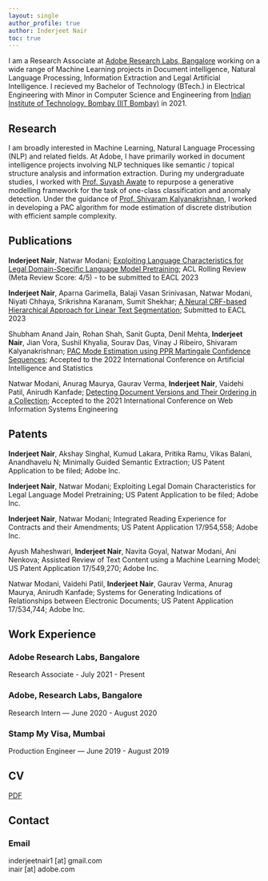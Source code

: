 ```yaml
---
layout: single
author_profile: true
author: Inderjeet Nair
toc: true
---
```

I am a Research Associate at [Adobe Research Labs, Bangalore](https://research.adobe.com/careers/bangalore/) working on a wide range of Machine Learning projects in Document intelligence, Natural Language Processing, Information Extraction and Legal Artificial Intelligence. I recieved my Bachelor of Technology (BTech.) in Electrical Engineering with Minor in Computer Science and Engineering from [Indian Institute of Technology, Bombay (IIT Bombay)](https://www.iitb.ac.in/) in 2021.


## Research

I am broadly interested in Machine Learning, Natural Language Processing (NLP) and related fields. At Adobe, I have primarily worked in document intelligence projects involving NLP techniques like semantic / topical structure analysis and information extraction. During my undergraduate studies, I worked with [Prof. Suyash Awate](https://www.cse.iitb.ac.in/~suyash/index.html#teaching) to repurpose a generative modelling framework for the task of one-class classification and anomaly detection. Under the guidance of [Prof. Shivaram Kalyanakrishnan](https://www.cse.iitb.ac.in/~shivaram/), I worked in developing a PAC algorithm for mode estimation of discrete distribution with efficient sample complexity.



## Publications

**Inderjeet Nair**, Natwar Modani; [Exploiting Language Characteristics for Legal Domain-Specific Language Model Pretraining](https://drive.google.com/file/d/15KWInc78TOIxpZo3xQl7b5LnwXpO4B2K/view?usp=share_link); ACL Rolling Review (Meta Review Score: 4/5) - to be submitted to EACL 2023<br>

**Inderjeet Nair**, Aparna Garimella, Balaji Vasan Srinivasan, Natwar Modani, Niyati Chhaya, Srikrishna Karanam, Sumit Shekhar; [A Neural CRF-based Hierarchical Approach for Linear Text Segmentation](https://drive.google.com/file/d/1TIXCwJdqj6DAyoOy8EDtwDVR35YMXh_2/view?usp=share_link); Submitted to EACL 2023<br>

Shubham Anand Jain, Rohan Shah, Sanit Gupta, Denil Mehta, **Inderjeet Nair**, Jian Vora, Sushil Khyalia, Sourav Das, Vinay J Ribeiro, Shivaram Kalyanakrishnan; [PAC Mode Estimation using PPR Martingale Confidence Sequences](https://proceedings.mlr.press/v151/anand-jain22a/anand-jain22a.pdf); Accepted to the 2022 International Conference on Artificial Intelligence and Statistics<br>

Natwar Modani, Anurag Maurya, Gaurav Verma, **Inderjeet Nair**, Vaidehi Patil, Anirudh Kanfade; [Detecting Document Versions and Their Ordering in a Collection](https://gaurav22verma.github.io/assets/WISE2021_DocumentDetection.pdf); Accepted to the 2021 International Conference on Web Information Systems Engineering

## Patents

**Inderjeet Nair**, Akshay Singhal, Kumud Lakara, Pritika Ramu, Vikas Balani, Anandhavelu N; Minimally Guided Semantic Extraction; US Patent Application to be filed; Adobe Inc.

**Inderjeet Nair**, Natwar Modani; Exploiting Legal Domain Characteristics for Legal Language Model Pretraining; US Patent Application to be filed; Adobe Inc.

**Inderjeet Nair**, Natwar Modani; Integrated Reading Experience for Contracts and their Amendments; US Patent Application 17/954,558; Adobe Inc.

Ayush Maheshwari, **Inderjeet Nair**, Navita Goyal, Natwar Modani, Ani Nenkova; Assisted Review of Text Content using a Machine Learning Model; US Patent Application 17/549,270; Adobe Inc.

Natwar Modani, Vaidehi Patil, **Inderjeet Nair**, Gaurav Verma, Anurag Maurya, Anirudh Kanfade; Systems for Generating Indications of Relationships between Electronic Documents; US Patent Application 17/534,744; Adobe Inc.
<br>

## Work Experience

### Adobe Research Labs, Bangalore
Research Associate - July 2021 - Present

### Adobe, Research Labs, Bangalore
Research Intern — June 2020 - August 2020

### Stamp My Visa, Mumbai
Production Engineer — June 2019 - August 2019

## CV

[PDF]({{site.url}}/Curriculum_Vitae_PhD.pdf)

## Contact

### Email

inderjeetnair1 [at] gmail.com
<br />
inair [at] adobe.com

